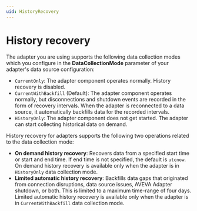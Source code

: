 ```yaml
---
uid: HistoryRecovery
---
```


# History recovery

The adapter you are using supports the following data collection modes which you configure in the **DataCollectionMode** parameter of your adapter's data source configuration:

- `CurrentOnly`: The adapter component operates normally. History recovery is disabled.
- `CurrentWithBackfill` (Default): The adapter component operates normally, but disconnections and shutdown events are recorded in the form of recovery intervals. When the adapter is reconnected to a data source, it automatically backfills data for the recorded intervals.
- `HistoryOnly`: The adapter component does not get started. The adapter can start collecting historical data on demand.

History recovery for adapters supports the following two operations related to the data collection mode:

- **On demand history recovery**: Recovers data from a specified start time or start and end time. If end time is not specified, the default is `utcnow`. On demand history recovery is available only when the adapter is in `HistoryOnly` data collection mode.
- **Limited automatic history recovery**: Backfills data gaps that originated from connection disruptions, data source issues, AVEVA Adapter shutdown, or both. This is limited to a maximum time-range of four days. Limited automatic history recovery is available only when the adapter is in `CurrentWithBackfill` data collection mode.
